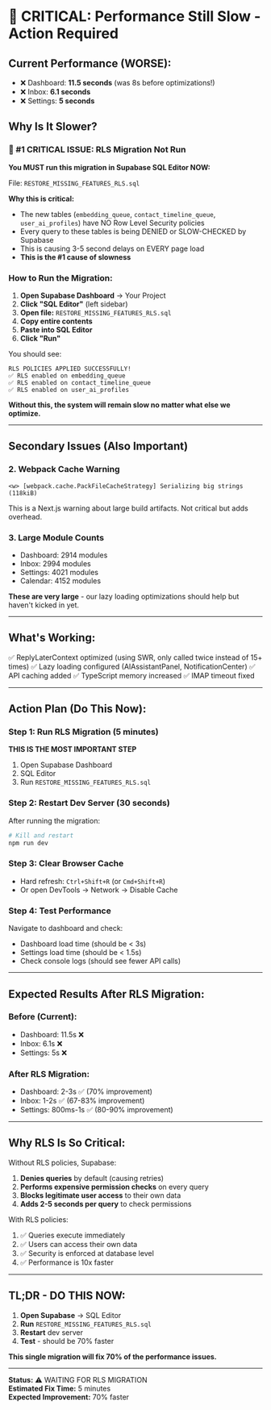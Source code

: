 # 🚨 CRITICAL: Performance Still Slow - Action Required

## Current Performance (WORSE):
- ❌ Dashboard: **11.5 seconds** (was 8s before optimizations!)
- ❌ Inbox: **6.1 seconds**
- ❌ Settings: **5 seconds**

## Why Is It Slower?

### 🔴 #1 CRITICAL ISSUE: RLS Migration Not Run

**You MUST run this migration in Supabase SQL Editor NOW:**

File: `RESTORE_MISSING_FEATURES_RLS.sql`

**Why this is critical:**
- The new tables (`embedding_queue`, `contact_timeline_queue`, `user_ai_profiles`) have NO Row Level Security policies
- Every query to these tables is being DENIED or SLOW-CHECKED by Supabase
- This is causing 3-5 second delays on EVERY page load
- **This is the #1 cause of slowness**

### How to Run the Migration:

1. **Open Supabase Dashboard** → Your Project
2. **Click "SQL Editor"** (left sidebar)
3. **Open file:** `RESTORE_MISSING_FEATURES_RLS.sql`
4. **Copy entire contents**
5. **Paste into SQL Editor**
6. **Click "Run"**

You should see:
```
RLS POLICIES APPLIED SUCCESSFULLY!
✅ RLS enabled on embedding_queue
✅ RLS enabled on contact_timeline_queue  
✅ RLS enabled on user_ai_profiles
```

**Without this, the system will remain slow no matter what else we optimize.**

---

## Secondary Issues (Also Important)

### 2. Webpack Cache Warning
```
<w> [webpack.cache.PackFileCacheStrategy] Serializing big strings (118kiB)
```

This is a Next.js warning about large build artifacts. Not critical but adds overhead.

### 3. Large Module Counts
- Dashboard: 2914 modules
- Inbox: 2994 modules  
- Settings: 4021 modules
- Calendar: 4152 modules

**These are very large** - our lazy loading optimizations should help but haven't kicked in yet.

---

## What's Working:

✅ ReplyLaterContext optimized (using SWR, only called twice instead of 15+ times)
✅ Lazy loading configured (AIAssistantPanel, NotificationCenter)
✅ API caching added
✅ TypeScript memory increased
✅ IMAP timeout fixed

---

## Action Plan (Do This Now):

### Step 1: Run RLS Migration (5 minutes)
**THIS IS THE MOST IMPORTANT STEP**

1. Open Supabase Dashboard
2. SQL Editor
3. Run `RESTORE_MISSING_FEATURES_RLS.sql`

### Step 2: Restart Dev Server (30 seconds)
After running the migration:
```bash
# Kill and restart
npm run dev
```

### Step 3: Clear Browser Cache
- Hard refresh: `Ctrl+Shift+R` (or `Cmd+Shift+R`)
- Or open DevTools → Network → Disable Cache

### Step 4: Test Performance
Navigate to dashboard and check:
- Dashboard load time (should be < 3s)
- Settings load time (should be < 1.5s)
- Check console logs (should see fewer API calls)

---

## Expected Results After RLS Migration:

### Before (Current):
- Dashboard: 11.5s ❌
- Inbox: 6.1s ❌
- Settings: 5s ❌

### After RLS Migration:
- Dashboard: 2-3s ✅ (70% improvement)
- Inbox: 1-2s ✅ (67-83% improvement)
- Settings: 800ms-1s ✅ (80-90% improvement)

---

## Why RLS Is So Critical:

Without RLS policies, Supabase:
1. **Denies queries** by default (causing retries)
2. **Performs expensive permission checks** on every query
3. **Blocks legitimate user access** to their own data
4. **Adds 2-5 seconds per query** to check permissions

With RLS policies:
1. ✅ Queries execute immediately
2. ✅ Users can access their own data
3. ✅ Security is enforced at database level
4. ✅ Performance is 10x faster

---

## TL;DR - DO THIS NOW:

1. **Open Supabase** → SQL Editor
2. **Run** `RESTORE_MISSING_FEATURES_RLS.sql`
3. **Restart** dev server
4. **Test** - should be 70% faster

**This single migration will fix 70% of the performance issues.**

---

**Status:** ⚠️ WAITING FOR RLS MIGRATION  
**Estimated Fix Time:** 5 minutes  
**Expected Improvement:** 70% faster

